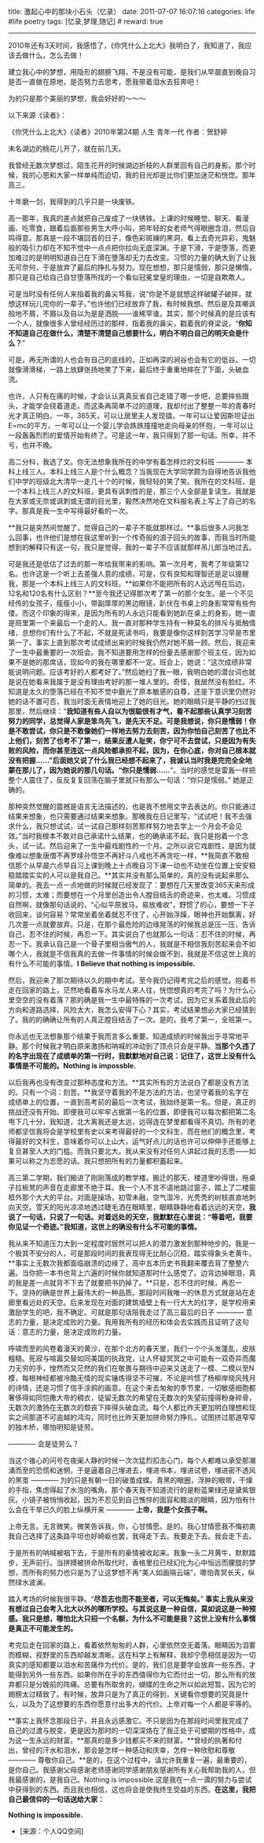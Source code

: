 title: 激起心中的那块小石头（忆录）
date: 2011-07-07 16:07:16
categories: life #life poetry
tags: [忆录,梦理,随记]  # <!--more-->
reward: true

---

2010年还有3天时间，我感悟了，《你凭什么上北大》我明白了，我知道了，我应该去做什么，怎么去做！

建立我心中的梦想，用隐形的翅膀飞翔，不是没有可能，是我们从早晨直到晚自习是否一直做在原地，是否努力去思考，愿我带着泪水去狂奔吧！

为的只是那个美丽的梦想，我会好好的～～～
 
 <!--more-->
 
 以下来源《读者》：
 
《你凭什么上北大》《读者》2010年第24期 人生 青年一代
    作者：贺舒婷
    
末名湖边的桃花儿开了，就在前几天。

我曾经无数次梦想过，陌生花开的时候湖边折枝的人群里回有自己的身影。那个时候，我的心思和大家一样单纯而迫切，我的目光却是比你们更加迷茫和恍惚。那年高三。

十年磨一剑，我得到的几乎只是一块废铁。

高一那年，我真的差点就把自己废成了一块锈铁。上课的时候睡觉、聊天、看漫画、吃零食，跟着后面那些男生大呼小叫，把年轻的女老师气得眼圈含泪，然后自鸣得意。那真是一段不堪回首的日子，像色彩斑斓的黑洞，看上去奇光异彩，鬼魅般的吸引力却在不知不觉中一点点把你拉向无底深渊。于是下滑，于是堕落，而更加难过的是明明知道自己在下滑在堕落却无力去改变。习惯的力量的确大到了让我无可奈何，于是放弃了最后的挣扎与努力。现在想想，那只是懦弱，那只是懒惰，那只是自己给自己自甘堕落所找的一个看似冠冕堂皇的理由，一切是自欺欺人。

可是当时没有任何人来指着我的鼻尖骂我，说“你是不是就想这样破罐子破摔，就想这样玩儿完你的一辈子。”也许他们已经放弃了我，有时候我想。然后是及其嘲讽般地不屑，不屑以及自以为是是洒脱——谁稀罕谁。其实，那个时候真的是应该有一个人，就像很多人曾经经历过的那样，指着我的鼻尖，戳着我的脊梁说，“**你知不知道自己在做什么，清楚不清楚自己想要什么，明白不明白自己的明天会是什么？**”

可是，再无所谓的人也会有自己的底线的，正如再深的涧谷也会有它的低谷。一切就像滑滑梯，一路上放肆张扬地笑了下来，最后终于重重地摔在了下面，头破血流。

也许，人只有在痛的时候，才会认认真真反省自己走错了哪一步吧，总要摔些跟头，才能学会绕着道走。而这条再简单不过的道理，我却付出了整整一年的青春时光才真正明白。一年，365天，可以让居里夫人发现镭，一年可以让爱因斯坦证出E=mc的平方，一年可以让一个婴儿学会跌跌撞撞地走向母亲的怀抱，一年可以让一段轰轰烈烈的爱情开始有终了。可是这一年，我只得到了那一句话。所幸，并不亏，也并不晚。

高二分科，我选了文。你无法想象我所在的中学有着怎样烂的文科班 ———— 本科上线三人。本科上线三人是个什么概念？当我现在大学同学颇为自得地告诉我他们中学的班级北大清华一走几十个的时候，我轻轻的笑了笑。我所在的文科班，是一个本科上线三人的文科班，更具有讽刺性的是，那三个人全部是复读生。我就是在大家或无奈或讽刺或无谓的目光里，毅然决然地在文科报名表上写上了自己的名字。那真是我一生中写得最好看的一次。

**我只是突然间觉醒了，觉得自己的一辈子不能就那样过。**事后很多人问我怎么回事，也许他们是想在我这里听到一个传奇般的浪子回头的故事，而我当时所能想到的解释只有这一句，我只是觉得，我的一辈子不应该就那样吊儿郎当地过去。

可是我还是低估了过去的那一年给我带来的影响。第一次月考，我考了年级第12名。也许这是一个听上去差强人意的成绩，可是，仅有良知和理智还是足以提醒我，那是一个本科上线三人的文科班。**如果你不能把所有的人远远甩在后边，12名和120名有什么区别？**至今我还记得那次考了第一的那个女生。是一个不见经传的女孩子，瘦瘦小小，带副厚厚的黑边眼镜，趴伏在书桌上的身影常常有些佝偻。而这个印象的得来，是因为所有的人永远只能看到她趴在桌上的身影。她一直是班里第一个来最后一个走的人。我一直对那种学生持有一种莫名的排斥与抵触情绪，总想你们有什么了不起，不就是死读书吗，我要是像你这样刻苦学习早是市里第一了。事实上直到那次考试成绩出来的时候我仍然对她不屑一顾。然后，我迎来了一生中最重要的一次班会。我不知道要用怎样的份量去感谢那个班主任，因为如果不是她的那席话，现如今的我在哪里都不一定。班会上，她说：“这次成绩非常能说明问题。应该考好的人都考好了。”然后她扫了我一眼，我明白她的潜台词也就是说在她看来我属于是没有理由考好的那一堆人里的。奇怪，我居然没有脸红。不知道是太久的堕落已经在不知不觉中磨光了原本敏感的自尊，还是下意识里仍然对她的话不置可否，我当时面无表情地迎上了她的目光。她的眼睛只是平静的扫过我那里，然后继续：“**我知道有些人自以为很聪很有才气，看不起那些认真学习刻苦努力的同学，总觉得人家是笨鸟先飞，是先天不足。可是我想说，你只是懦弱！你是不敢尝试，你只是不敢像她们一样地去努力去刻苦，因为你怕自己刻苦了也比不上他们，刻苦了也考不了第一，结果反遭人耻笑，你宁可不去尝试，只是因为有失败的风险，而你甚至连这一点风险都承担不起，因为，在你心底，你对自己根本就没有把握……”后面她又说了什么我已经想不起来了，我诚认当时我是完完全全地蒙在那儿了，因为她说的那几句话。“你只是懦弱……**”。当时的感觉是雷轰一样把整个人震住了，反反复复回荡在脑子里就只有那么一句话：“你只是懦弱。” 她是正确的。

那种突然觉醒的震撼是语言无法描述的，也是我不想用文字去表达的。你只能通过结果来想象，也只需要通过结果来想象。那晚我在日记里写，“试试吧！我不去强求什么，我只想试试，试一试自己那样刻苦那样努力地去学上一个月会不会见效。”当时我根本不敢对自己承诺什么结果，也的确承诺不起。我只是抱着一个念头，试一试。然后迎来了一生中最戏剧性的一个月。之所以说它戏剧性，是因为就像难以想象唐僧不再罗嗦孙悟空不再好斗八戒也不再贪吃一样，**我简直不敢相信那个从早晨六点早自习上课到晚上十点晚自习下课一动也不动坐在位置上安安稳稳踏踏实实的人可以是我自己。**其实并没有那么简单的，真的没有说起来那么简单的。我去一点一点地做的时候就已经发现了：要想在几天里改变365天来形成的习惯，太难；而要想在一个月里创造出令人膛目结舌的奇迹来，也太难。习惯成自然啊，就像那句话说的，“心似平原放马，易放难收”，野惯了的心，要想一下子收回来，谈何容易？常常坐着坐着就忍不住了，心开始浮躁，眼神也开始飘离，好几次差一点就要放弃。只是，在那个最危险的边缘晃荡的时候我总是压一压，告诉自己，忍不住的时候，再忍一下。其实说白了也就那么一句话：忍不住的时候，再忍一下。我承认自己是一个骨子里相当傲气的人，我就是不相信我刻苦起来会不如哪个人，我就是不信我真的去做一件事情的时候会做不到，我就是不信这世上真的有什么不可能的事情。**I Believe that nothing is impossible.**

然后，我迎来了那次期待以久的期中考试。至今我仍记得考完之后的感觉。抱着书走在回家的路上，茫然地看着车水马龙人来人往，恍惚想真的考完了吗？为什么心里空空的没有着落？那的确是我一生中最特殊的一次考试，因为它关系着我此后的方向和道路选择，风险太大，我怎么安得下心？其实，考试结果想必大家已经猜到了。我的的确确让所有的人真正膛目结舌了一次。是的，我考了第一，全班第一。

你永远也无法想象那个结果于我而言多么重要。知道成绩的时候我出乎寻常地平静。那个时候我才明白原来激扬和呐喊的冲动到了顶点只会是平静。**当那个久违了的名字出现在了成绩单的第一行时，我默默地对自己说：记住了，这世上没有什么事情是不可能的。Nothing is impossble.**

以后我再也没有改变过那种态度和方法。**其实所有的方法说白了都是没有方法的。只有一个词：刻苦。**我坚守着我的不是方法的方法，也坚守着我的名字在成绩单上的位置，一直到高考前的最后一次考试，我始终是第一名。但是，真正的挑战还没有开始。即便我可以牢牢占据第一名的位置，即便我可以每次都把第二名甩下几十分，我知道，北大离我还是太远，远得连在梦里都看得不真切。所有的老师都坚信我将会是学校里有史以来考得最好的一个文科生，而在他们的概念里，考得最好的文科生，意味着你可以上山大，运气好点儿的话也许可以伸伸手还能够上复旦甚至人大的门槛。而我只要北大。我从来没有对任何人讲起过我的志愿——如果可以称之为志愿的话。我只想把所有的力量都积蓄起来。

高三第二学期，我们搬进了刚刚落成的教学楼。搬迁的那天，楼道里吵得很，拖桌子拉板凳的声音在走廊里不绝于耳。我一个人不言不语地跳过窗子，踏上了二楼窗框外那个大大的平台。对面是操场，初雪未融，空气湿冷，光秃秃的树枝直直地刺向天空。雪天的阳光凉凉地透过睫毛洒在眼睛里，眼睛静静地看着远远的天空，**我说了一句话，只说了一句话。对着远处的天空，我默默在心里说：“等着吧，我要你见证一个奇迹。”我知道，这世上的确没有什么不可能的事情。**

我从来不知道压力大到一定程度时居然可以把人的潜力激发到那种地步的。我是一个极其不安分的人，可是那段时间的我表现得无比耐心沉稳，踏实得象头老黄牛。**事实上无数次我都面临崩溃的边缘了，高中五本历史书我翻来覆去背了整整六遍。当你把一本书也背上六遍的时候你就知道那时什么感觉了。边背边掉眼泪，真的我是差一点就背不下去了就要把书扔掉了。**只是，忍不住的时候，再忍一下。坚持的确是世界上最伟大的一种品质。那段时间我唯一的休息方式就是站在走廊里看远处的天空。后来发现在对面的建筑墙壁上有一行大大的红字，是学校用来激励学生的吧，我不确定。可就是那句话陪我走过了高三最后的日子 ———— 意志的力量，是决定成败的力量。我用我所有的经历和体会去实践而且证明了这句话：意志的力量，是决定成败的力量。

呼啸而至的风卷着漫天的黄沙，在那个北方的春天里，我们一个个头发蓬乱，皮肤粗糙。死寂与喧嚣交替如同美国的执政党，让人怀疑冥冥之中可能有一双奇异而魔力无穷的手，惶然而又茫然的我们在敬畏与期待中迎来又送走了一模、二模以至N模，每根神经都被冷酷无情的现实锤炼得坚不可摧，不论是吟惯了杨柳岸晓风残月的诗情，还是习惯了信手涂鸦的画意。在这个来去匆匆的季节里，一切敏感细胞都奢侈得如同恺撒大帝的稠衣，徒留无数次的希望在无数次的失望前撞得粉身碎骨，无数次的激扬在无数次的颓丧下摔得头破血流。每个人都比昨天更加明白理想和现实之间那道不可逾越的鸿沟，同时也比昨天更加拼命努力挣扎，试图挤过那道窄窄的独木桥，哪怕明知是徒劳。

———— 会是徒劳么？

当这个锥心的问号在夜阑人静的时候一次次猛烈扣击心门，每个人都难以承受那潮涌而至的恐慌和迷惘，于是逼着自己埋进去，埋进书本，埋进试卷，埋进密不透风的黑茧 ———— 为的只是有朝一日的破茧成蝶。青黑的眼圈，浮肿的眼带，干燥的手指，焦虑得起了水泡的嘴角。那个春天我不知道流行的是粉蓝果绿还是黛紫银灰。小镜子被悄悄收起，因为不忍见到自己憔悴的面容和黯淡的眼睛，因为怕有什么会在干旱已久的脸上纵横开来 ———— **上帝，我是个女孩子啊。**

上帝无言。无言微笑。微笑告诉我，你，心甘情愿。是的。我心甘情愿我不悔初衷我自己选择了这条路平坦也好崎岖也罢，我得走下去。我要走下去。我会走下去。

于是所有的呐喊被咽下去，于是所有的豪情被收起来。我象一头二月黄牛，默默踏步，无声前行。当拼搏被拼命所取代时，香格里拉已经幻化为心中恒远而朦胧的梦想，而所有的努力也只是为了让这梦想不再“美人如画隔云端”，哪怕青冥长天，纵然绿水波澜。

踏入考场的时候我很平静。“**尽吾志也而不能至者，可以无悔矣。**” **事实上我从来没有想过自己会考入北大以外的哪所学校。与其说这是一种自信，莫如说这是一种预感。我只是想，哪怕北大只招一个名额，为什么不可能是我？这世上没有什么事情是真正不可能发生的。**

考完后走在回家的路上，看着依然匆匆的人群，心里依然空无着落。眼睛因为泪雾而模糊，视野里的东西却越发清晰。这在科学上有解释，我却宁愿相信是因为一切真实的感知都要以泪水和苦痛作为代价。是的，我们总是要学会放弃一些东西，才能得到另外一些东西。如果你所在乎的东西值得你为它而付出一切，那么所有的放弃都只是分娩前的阵痛。总要有所取舍的，蝴蝶的生命之所以如此短暂，因为它的翅膀太过精致了。有时候，放弃只是为了真正的得到，关键看你想要的究竟是什么，以及为了这想要的东西你愿意付出多大的代价。上帝对每一个人都是平等的。

**事实上我怀念那段日子，并且永远感激它。不只是因为在那段时间里我完成了自己的过渡与脱变，更是因为那时的一切深深烙在了我正处于可塑期的性格中，成为这一生永远的财富。**那真的是多少钱都买不来的财富。**曾经的执著和付出，曾经的汗水和泪水，那会是怎样一种感动和庆幸，怎样一种欣慰和尊敬 ———— 尊敬你自己。**是的，在这个过程中，请允许我重复一遍，最重要的，是你自己。我感谢父母感谢老师感谢同学感谢朋友感谢所有关心我帮助我的人，但我最感谢的，是我自己。Nothing is impossible.这是我在一点一滴的努力与尝试中获得到的东西。而且我也相信，这也将会是使我终生受益的东西。**在这里，我把自己最信仰的一句话送给大家：**

**Nothing is impossible.**


- [来源：个人QQ空间]
